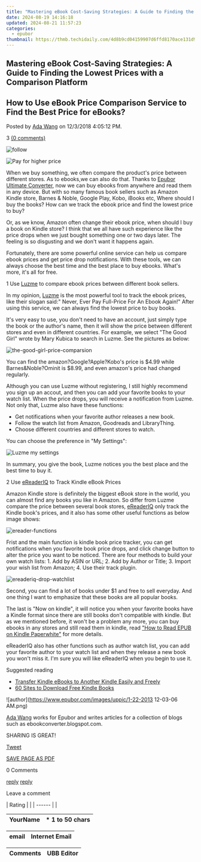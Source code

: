 ```yaml
---
title: "Mastering eBook Cost-Saving Strategies: A Guide to Finding the Lowest Prices with a Comparison Platform"
date: 2024-08-19 14:16:18
updated: 2024-08-21 11:57:23
categories:
  - epubor
thumbnail: https://thmb.techidaily.com/4d8b9cd04159907d6ffd8170ace131d919d2ce436fc15107daf1c967de0dbd7e.jpg
---
```


## Mastering eBook Cost-Saving Strategies: A Guide to Finding the Lowest Prices with a Comparison Platform

## How to Use eBook Price Comparison Service to Find the Best Price for eBooks?

Posted by [Ada Wang](https://plus.google.com/+AdaWang/posts) on 12/3/2018 4:05:12 PM.

3 [(0 comments)](http://www.epubor.com/#comment-area) 



![follow](http://www.epubor.com/images/follow.png)

![Pay for higher price](http://www.epubor.com/images/uppic/man-thinking-pay-for-higher-price.jpg) 

When we buy something, we often compare the product's price between different stores. As to ebooks,we can also do that. Thanks to [Epubor Ultimate Converter](https://www.epubor.com/), now we can buy ebooks from anywhere and read them in any device. But with so many famous book sellers such as Amazon Kindle store, Barnes & Noble, Google Play, Kobo, iBooks etc, Where should I buy the books? How can we track the ebook price and find the lowest price to buy? 

Or, as we know, Amazon often change their ebook price, when should I buy a book on Kindle store? I think that we all have such experience like the price drops when we just bought something one or two days later. The feeling is so disgusting and we don't want it happens again. 

Fortunately, there are some powerful online service can help us compare ebook prices and get price drop notifications. With these tools, we can always choose the best time and the best place to buy ebooks. What's more, it's all for free.

1 Use [Luzme](https://luzme.com/) to compare ebook prices between different book sellers. 

In my opinion, [Luzme](https://luzme.com/) is the most powerful tool to track the ebook prices, like their slogan said:" Never, Ever Pay Full-Price For An Ebook Again!" After using this service, we can always find the lowest price to buy books.

It's very easy to use, you don't need to have an account, just simply type the book or the author's name, then it will show the price between different stores and even in different countries. For example, we select "The Good Girl" wrote by Mary Kubica to search in Luzme. See the pictures as below:

![the-good-girl-price-comparsion](http://www.epubor.com/images/uppic/luzme-ebook-price-compare.png)

You can find the amazon?Google?Apple?Kobo's price is $4.99 while Barnes&Noble?Ominit is $8.99, and even amazon's price had changed regularly. 

Although you can use Luzme without registering, I still highly recommend you sign up an accout, and then you can add your favorite books to your watch list. When the price drops, you will receive a notification from Luzme. Not only that, Luzme also have these functions:

* Get notifications when your favorite author releases a new book.
* Follow the watch list from Amazon, Goodreads and LibraryThing.
* Choose different countries and different stores to watch.

You can choose the preference in "My Settings":

![Luzme my settings](http://www.epubor.com/images/uppic/Luzme-my-settings.png)

In summary, you give the book, Luzme notices you the best place and the best time to buy it. 

2 Use [eReaderIQ](http://www.ereaderiq.com/) to Track Kindle eBook Prices

Amazon Kindle store is definitely the biggest eBook store in the world, you can almost find any books you like in Amazon. So differ from Luzme compare the price between several book stores, [eReaderIQ](http://www.ereaderiq.com/) only track the Kindle book's prices, and it also has some other useful functions as below image shows:

![ereader-functions](http://www.epubor.com/images/uppic/ereaderiq-functions.png)

Frist and the main function is kindle book price tracker, you can get notifications when you favorite book price drops, and click change button to alter the price you want to be noticed. There are four methods to build your own watch lists: 1\. Add by ASIN or URL; 2\. Add by Author or Title; 3\. Import your wish list from Amazon; 4\. Use their track plugin. 

![ereaderiq-drop-watchlist](http://www.epubor.com/images/uppic/drop-watch-list-ereaderiq.png)

Second, you can find a lot of books under $1 and free to sell everyday. And one thing I want to emphasize that these books are all popular books.

The last is "Now on kindle", it will notice you when your favorite books have a Kindle format since there are still books don't compatible with kindle. But as we mentioned before, it won't be a problem any more, you can buy ebooks in any stores and still read them in kindle, read ["How to Read EPUB on Kindle Paperwhite"](https://tools.techidaily.com/epubor/products/) for more details. 

eReaderIQ also has other functions such as author watch list, you can add your favorite author to your watch list and when they release a new book you won't miss it. I'm sure you will like eReaderIQ when you begin to use it.

Suggested reading

* [Transfer Kindle eBooks to Another Kindle Easily and Freely](https://tools.techidaily.com/epubor/products/)
* [60 Sites to Download Free Kindle Books](https://tools.techidaily.com/epubor/products/)

![author](https://www.epubor.com/images/uppic/1-22-2013 12-03-06 AM.png)

[Ada Wang](https://plus.google.com/+AdaWang/posts) works for Epubor and writes articles for a collection of blogs such as ebookconverter.blogspot.com.

SHARING IS GREAT!

[Tweet](https://twitter.com/share) 

[SAVE PAGE AS PDF](https://tools.techidaily.com/epubor/products/) 



0 Comments

[reply](https://tools.techidaily.com/epubor/products/) [reply](https://tools.techidaily.com/epubor/products/) 

Leave a comment

| Rating |  |
| ------ |  |

| YourName | \*  1 to 50 chars |
| -------- | ----------------- |

| email | Internet Email |
| ----- | -------------- |

| Comments | UBB Editor |
| -------- | ---------- |

<ins class="adsbygoogle"
     style="display:block"
     data-ad-format="autorelaxed"
     data-ad-client="ca-pub-7571918770474297"
     data-ad-slot="1223367746"></ins>



<ins class="adsbygoogle"
     style="display:block"
     data-ad-client="ca-pub-7571918770474297"
     data-ad-slot="8358498916"
     data-ad-format="auto"
     data-full-width-responsive="true"></ins>
